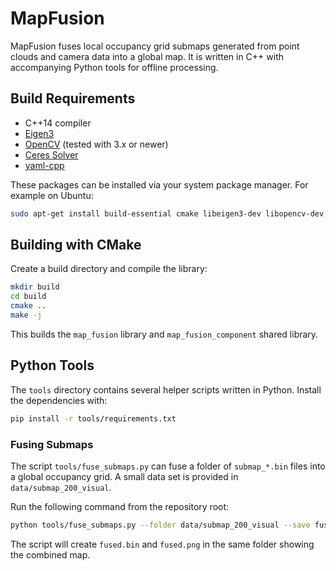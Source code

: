 # MapFusion

MapFusion fuses local occupancy grid submaps generated from point clouds and camera data into a global map. It is written in C++ with accompanying Python tools for offline processing.

## Build Requirements
- C++14 compiler
- [Eigen3](https://eigen.tuxfamily.org/)
- [OpenCV](https://opencv.org/) (tested with 3.x or newer)
- [Ceres Solver](http://ceres-solver.org/)
- [yaml-cpp](https://github.com/jbeder/yaml-cpp)

These packages can be installed via your system package manager. For example on Ubuntu:

```bash
sudo apt-get install build-essential cmake libeigen3-dev libopencv-dev libyaml-cpp-dev
```

## Building with CMake
Create a build directory and compile the library:

```bash
mkdir build
cd build
cmake ..
make -j
```

This builds the `map_fusion` library and `map_fusion_component` shared library.

## Python Tools
The `tools` directory contains several helper scripts written in Python. Install the dependencies with:

```bash
pip install -r tools/requirements.txt
```

### Fusing Submaps
The script `tools/fuse_submaps.py` can fuse a folder of `submap_*.bin` files into a global occupancy grid. A small data set is provided in `data/submap_200_visual`.

Run the following command from the repository root:

```bash
python tools/fuse_submaps.py --folder data/submap_200_visual --save fused
```

The script will create `fused.bin` and `fused.png` in the same folder showing the combined map.


